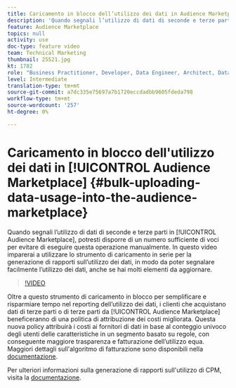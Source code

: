 ```yaml
---
title: Caricamento in blocco dell’utilizzo dei dati in Audience Marketplace
description: 'Quando segnali l’utilizzo di dati di seconde e terze parti in Audience Marketplace, potresti avere abbastanza voci da far sì che non desideri farlo manualmente. In questo video imparerai a utilizzare lo strumento di caricamento in serie per la generazione di rapporti sull’utilizzo dei dati, in modo da poter segnalare facilmente l’utilizzo dei dati, anche se hai molti elementi da aggiornare. '
feature: Audience Marketplace
topics: null
activity: use
doc-type: feature video
team: Technical Marketing
thumbnail: 25521.jpg
kt: 1782
role: "Business Practitioner, Developer, Data Engineer, Architect, Data Architect, Administrator, Leader"
level: Intermediate
translation-type: tm+mt
source-git-commit: a7dc335e75697a7b1720eccdadbb9605fdeda798
workflow-type: tm+mt
source-wordcount: '257'
ht-degree: 0%

---
```



# Caricamento in blocco dell&#39;utilizzo dei dati in [!UICONTROL Audience Marketplace] {#bulk-uploading-data-usage-into-the-audience-marketplace}

Quando segnali l’utilizzo di dati di seconde e terze parti in [!UICONTROL Audience Marketplace], potresti disporre di un numero sufficiente di voci per evitare di eseguire questa operazione manualmente. In questo video imparerai a utilizzare lo strumento di caricamento in serie per la generazione di rapporti sull’utilizzo dei dati, in modo da poter segnalare facilmente l’utilizzo dei dati, anche se hai molti elementi da aggiornare.

>[!VIDEO](https://video.tv.adobe.com/v/25521/?quality=12)

Oltre a questo strumento di caricamento in blocco per semplificare e risparmiare tempo nel reporting dell’utilizzo dei dati, i clienti che acquistano dati di terze parti o di terze parti da [!UICONTROL Audience Marketplace] beneficeranno di una politica di attribuzione dei costi migliorata. Questa nuova policy attribuirà i costi ai fornitori di dati in base al conteggio univoco degli utenti delle caratteristiche in un segmento basato su regole, con conseguente maggiore trasparenza e fatturazione dell’utilizzo equa.
Maggiori dettagli sull&#39;algoritmo di fatturazione sono disponibili nella [documentazione](https://experiencecloud.adobe.com/resources/help/en_US/aam/marketplace_cpm_billing.html).

Per ulteriori informazioni sulla generazione di rapporti sull&#39;utilizzo di CPM, visita la [documentazione](https://experiencecloud.adobe.com/resources/help/en_US/aam/t_marketplace_report_cpm_usage.html).